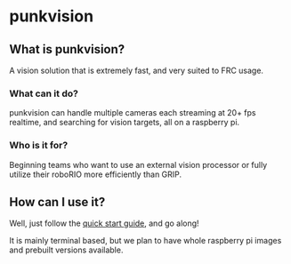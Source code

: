 # punkvision

## What is punkvision?

A vision solution that is extremely fast, and very suited to FRC usage.

### What can it do?

punkvision can handle multiple cameras each streaming at 20+ fps realtime, and searching for vision targets, all on a raspberry pi.

### Who is it for?

Beginning teams who want to use an external vision processor or fully utilize their roboRIO more efficiently than GRIP.

## How can I use it?

Well, just follow the [quick start guide](./#/quickstart), and go along!

It is mainly terminal based, but we plan to have whole raspberry pi images and prebuilt versions available.

